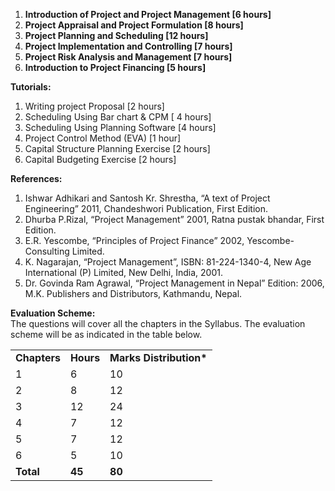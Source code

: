1. **Introduction of Project and Project Management \[6 hours\]**
2. **Project Appraisal and Project Formulation \[8 hours\]**
3. **Project Planning and Scheduling \[12 hours\]**
4. **Project Implementation and Controlling \[7 hours\]**
5. **Project Risk Analysis and Management \[7 hours\]**
6. **Introduction to Project Financing \[5 hours\]**

**Tutorials:**

1. Writing project Proposal \[2 hours\]
2. Scheduling Using Bar chart & CPM \[ 4 hours\]
3. Scheduling Using Planning Software \[4 hours\]
4. Project Control Method (EVA) \[1 hour\]
5. Capital Structure Planning Exercise \[2 hours\]
6. Capital Budgeting Exercise \[2 hours\]

**References:**

1. Ishwar Adhikari and Santosh Kr. Shrestha, “A text of Project Engineering” 2011, Chandeshwori Publication, First Edition.
2. Dhurba P.Rizal, “Project Management” 2001, Ratna pustak bhandar, First Edition.
3. E.R. Yescombe, “Principles of Project Finance” 2002, Yescombe-Consulting Limited.
4. K. Nagarajan, “Project Management”, ISBN: 81-224-1340-4, New Age International (P) Limited, New Delhi, India, 2001.
5. Dr. Govinda Ram Agrawal, “Project Management in Nepal” Edition: 2006, M.K. Publishers and Distributors, Kathmandu, Nepal.

**Evaluation Scheme:**  
The questions will cover all the chapters in the Syllabus. The evaluation scheme will be as indicated in the table below.

|              |           |                          |
| ------------ | --------- | ------------------------ |
| **Chapters** | **Hours** | **Marks Distribution\*** |
| 1            | 6         | 10                       |
| 2            | 8         | 12                       |
| 3            | 12        | 24                       |
| 4            | 7         | 12                       |
| 5            | 7         | 12                       |
| 6            | 5         | 10                       |
| **Total**    | **45**    | **80**                   |

